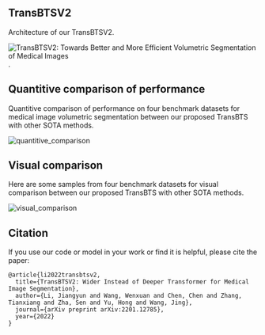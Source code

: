 
## TransBTSV2

Architecture of our TransBTSV2.

![TransBTSV2: Towards Better and More Efficient Volumetric Segmentation of Medical Images](https://github.com/Wenxuan-1119/TransBTS/blob/main/figure/architecture_TransBTSV2.PNG "architecture_TransBTSV2"). 

## Quantitive comparison of performance

Quantitive comparison of performance on four benchmark datasets for medical image volumetric segmentation between our proposed TransBTS with other SOTA methods.

![quantitive_comparison](https://github.com/Wenxuan-1119/TransBTS/blob/main/figure/quantitive_comparison_TransBTSV2.PNG "quantitive_comparison_TransBTSV2")

## Visual comparison

Here are some samples from four benchmark datasets for visual comparison between our proposed TransBTS with other SOTA methods.

![visual_comparison](https://github.com/Wenxuan-1119/TransBTS/blob/main/figure/visual_comparison_TransBTSV2.PNG "visual_comparison_TransBTSV2")

## Citation
If you use our code or model in your work or find it is helpful, please cite the paper:
```
@article{li2022transbtsv2,
  title={TransBTSV2: Wider Instead of Deeper Transformer for Medical Image Segmentation},
  author={Li, Jiangyun and Wang, Wenxuan and Chen, Chen and Zhang, Tianxiang and Zha, Sen and Yu, Hong and Wang, Jing},
  journal={arXiv preprint arXiv:2201.12785},
  year={2022}
}
```
